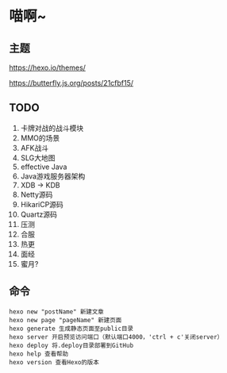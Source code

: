 # 喵啊~

## 主题

https://hexo.io/themes/

https://butterfly.js.org/posts/21cfbf15/

## TODO

1. 卡牌对战的战斗模块
2. MMO的场景
3. AFK战斗
4. SLG大地图
5. effective Java
6. Java游戏服务器架构
7. XDB -> KDB
8. Netty源码
9. HikariCP源码
10. Quartz源码
11. 压测
12. 合服
13. 热更
14. 面经
15. 蜜月?

## 命令

```shell
hexo new "postName" 新建文章
hexo new page "pageName" 新建页面
hexo generate 生成静态页面至public目录
hexo server 开启预览访问端口（默认端口4000，'ctrl + c'关闭server）
hexo deploy 将.deploy目录部署到GitHub
hexo help 查看帮助
hexo version 查看Hexo的版本
```
